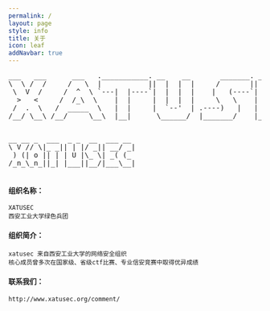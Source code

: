 ```yaml
---
permalink: /
layout: page
style: info
title: 关于
icon: leaf
addNavbar: true
---
```


<div class="hidden-xs">
    <pre>
___   ___      ___   .___________. __    __       _______. _______   ______  
\  \ /  /     /   \  |           ||  |  |  |     /       ||   ____| /      |  
 \  V  /     /  ^  \ `---|  |----`|  |  |  |    |   (----`|  |__   |  ,----'  
  >   <     /  /_\  \    |  |     |  |  |  |     \   \    |   __|  |  |       
 /  .  \   /  _____  \   |  |     |  `--'  | .----)   |   |  |____ |  `----.  
/__/ \__\ /__/     \__\  |__|      \______/  |_______/    |_______| \______|  
    </pre>
</div>

<div class="visible-xs">
    <pre>
__ __ _  ___  _ _  __  ___ __ 
\ V // \|_ _|| | |/ _|| __/ _|
 ) (| o || | | U |\_ \| _( (_ 
/_n_\_n_||_| |___||__/|___\__|
    </pre>
</div>

#### 组织名称： 
    XATUSEC   
    西安工业大学绿色兵团   

#### 组织简介：
    xatusec 来自西安工业大学的网络安全组织   
    核心成员曾多次在国家级、省级ctf比赛、专业信安竞赛中取得优异成绩

#### 联系我们：
    http://www.xatusec.org/comment/   

